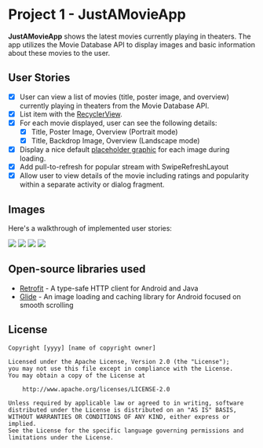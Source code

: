 # Project 1 - JustAMovieApp

**JustAMovieApp** shows the latest movies currently playing in theaters. The app utilizes the Movie Database API to display images and basic information about these movies to the user.


## User Stories

* [x] User can view a list of movies (title, poster image, and overview) currently playing in theaters from the Movie Database API.
* [x] List item with the [RecyclerView](https://guides.codepath.com/android/Using-the-RecyclerView).
* [x] For each movie displayed, user can see the following details:
  * [x] Title, Poster Image, Overview (Portrait mode)
  * [x] Title, Backdrop Image, Overview (Landscape mode)
* [x] Display a nice default [placeholder graphic](https://guides.codepath.com/android/Displaying-Images-with-the-Glide-Library) for each image during loading.
* [x] Add pull-to-refresh for popular stream with SwipeRefreshLayout
* [x] Allow user to view details of the movie including ratings and popularity within a separate activity or dialog fragment.

## Images

Here's a walkthrough of implemented user stories:

<img src='https://i.imgur.com/RX7ysFM.png?1'/> <img src='https://i.imgur.com/xUMFa7W.png?1'/>
<img src='https://i.imgur.com/h8FGhsj.png?1'/> <img src='https://i.imgur.com/J4XrX5y.png?1'/>


## Open-source libraries used

- [Retrofit](http://square.github.io/retrofit) - A type-safe HTTP client for Android and Java
- [Glide](https://github.com/bumptech/glide) - An image loading and caching library for Android focused on smooth scrolling

## License

    Copyright [yyyy] [name of copyright owner]

    Licensed under the Apache License, Version 2.0 (the "License");
    you may not use this file except in compliance with the License.
    You may obtain a copy of the License at

        http://www.apache.org/licenses/LICENSE-2.0

    Unless required by applicable law or agreed to in writing, software
    distributed under the License is distributed on an "AS IS" BASIS,
    WITHOUT WARRANTIES OR CONDITIONS OF ANY KIND, either express or implied.
    See the License for the specific language governing permissions and
    limitations under the License.
